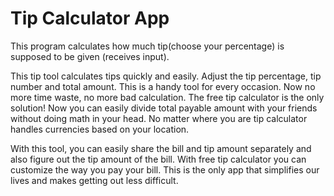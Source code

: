 # Tip Calculator App
This program calculates how much tip(choose your percentage) is supposed to be given (receives input).

This tip tool calculates tips quickly and easily. Adjust the tip percentage, tip number and total amount. This is a handy tool for every occasion. Now no more time waste, no more bad calculation. The free tip calculator is the only solution! Now you can easily divide total payable amount with your friends without doing math in your head. No matter where you are tip calculator handles currencies based on your location.


With this tool, you can easily share the bill and tip amount separately and also figure out the tip amount of the bill. With free tip calculator you can customize the way you pay your bill. This is the only app that simplifies our lives and makes getting out less difficult.

